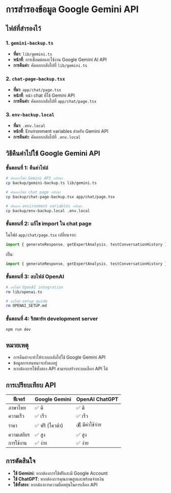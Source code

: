 # การสำรองข้อมูล Google Gemini API

## ไฟล์ที่สำรองไว้

### 1. `gemini-backup.ts`
- **ที่มา**: `lib/gemini.ts`
- **หน้าที่**: การเชื่อมต่อและใช้งาน Google Gemini AI API
- **การคืนค่า**: คัดลอกกลับไปที่ `lib/gemini.ts`

### 2. `chat-page-backup.tsx`
- **ที่มา**: `app/chat/page.tsx`
- **หน้าที่**: หน้า chat ที่ใช้ Gemini API
- **การคืนค่า**: คัดลอกกลับไปที่ `app/chat/page.tsx`

### 3. `env-backup.local`
- **ที่มา**: `.env.local`
- **หน้าที่**: Environment variables สำหรับ Gemini API
- **การคืนค่า**: คัดลอกกลับไปที่ `.env.local`

## วิธีคืนค่าไปใช้ Google Gemini API

### ขั้นตอนที่ 1: คืนค่าไฟล์
```bash
# คัดลอกไฟล์ Gemini API กลับมา
cp backup/gemini-backup.ts lib/gemini.ts

# คัดลอกไฟล์ chat page กลับมา
cp backup/chat-page-backup.tsx app/chat/page.tsx

# คัดลอก environment variables กลับมา
cp backup/env-backup.local .env.local
```

### ขั้นตอนที่ 2: แก้ไข import ใน chat page
ในไฟล์ `app/chat/page.tsx` เปลี่ยนจาก:
```typescript
import { generateResponse, getExpertAnalysis, testConversationHistory } from '../../lib/openai'
```
เป็น:
```typescript
import { generateResponse, getExpertAnalysis, testConversationHistory } from '../../lib/gemini'
```

### ขั้นตอนที่ 3: ลบไฟล์ OpenAI
```bash
# ลบไฟล์ OpenAI integration
rm lib/openai.ts

# ลบไฟล์ setup guide
rm OPENAI_SETUP.md
```

### ขั้นตอนที่ 4: รีสตาร์ท development server
```bash
npm run dev
```

## หมายเหตุ

- การคืนค่าจะทำให้ระบบกลับไปใช้ Google Gemini API
- ข้อมูลการสนทนาจะยังคงอยู่
- หากต้องการใช้ทั้งสอง API สามารถสร้างระบบเลือก API ได้

## การเปรียบเทียบ API

| ฟีเจอร์ | Google Gemini | OpenAI ChatGPT |
|---------|---------------|----------------|
| ภาษาไทย | ✅ ดี | ✅ ดี |
| ความเร็ว | ✅ เร็ว | ✅ เร็ว |
| ราคา | ✅ ฟรี (โควต้า) | 💰 มีค่าใช้จ่าย |
| ความเสถียร | ✅ สูง | ✅ สูง |
| การใช้งาน | ✅ ง่าย | ✅ ง่าย |

## การตัดสินใจ

- **ใช้ Gemini**: หากต้องการใช้ฟรีและมี Google Account
- **ใช้ ChatGPT**: หากต้องการคุณภาพสูงและพร้อมจ่ายเงิน
- **ใช้ทั้งสอง**: หากต้องการความยืดหยุ่นในการเลือก API 